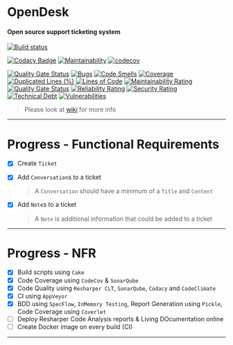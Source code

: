 # OpenDesk

#### Open source support ticketing system

[![Build status](https://ci.appveyor.com/api/projects/status/olma9jplhk56psbi?svg=true)](https://ci.appveyor.com/project/spicycoder/open-desk-api)

[![Codacy Badge](https://api.codacy.com/project/badge/Grade/edd6205355f44a88b0cffafbd55d197d)](https://www.codacy.com/manual/spicycoder/open-desk-api?utm_source=github.com&amp;utm_medium=referral&amp;utm_content=spicycoder/open-desk-api&amp;utm_campaign=Badge_Grade)
[![Maintainability](https://api.codeclimate.com/v1/badges/8721ddddcd4b46c64b9a/maintainability)](https://codeclimate.com/github/spicycoder/open-desk-api/maintainability)
[![codecov](https://codecov.io/gh/spicycoder/open-desk-api/branch/master/graph/badge.svg)](https://codecov.io/gh/spicycoder/open-desk-api)

[![Quality Gate Status](https://sonarcloud.io/api/project_badges/measure?project=spicycoder_open-desk-api&metric=alert_status)](https://sonarcloud.io/dashboard?id=spicycoder_open-desk-api)
[![Bugs](https://sonarcloud.io/api/project_badges/measure?project=spicycoder_open-desk-api&metric=bugs)](https://sonarcloud.io/dashboard?id=spicycoder_open-desk-api)
[![Code Smells](https://sonarcloud.io/api/project_badges/measure?project=spicycoder_open-desk-api&metric=code_smells)](https://sonarcloud.io/dashboard?id=spicycoder_open-desk-api)
[![Coverage](https://sonarcloud.io/api/project_badges/measure?project=spicycoder_open-desk-api&metric=coverage)](https://sonarcloud.io/dashboard?id=spicycoder_open-desk-api)
[![Duplicated Lines (%)](https://sonarcloud.io/api/project_badges/measure?project=spicycoder_open-desk-api&metric=duplicated_lines_density)](https://sonarcloud.io/dashboard?id=spicycoder_open-desk-api)
[![Lines of Code](https://sonarcloud.io/api/project_badges/measure?project=spicycoder_open-desk-api&metric=ncloc)](https://sonarcloud.io/dashboard?id=spicycoder_open-desk-api)
[![Maintainability Rating](https://sonarcloud.io/api/project_badges/measure?project=spicycoder_open-desk-api&metric=sqale_rating)](https://sonarcloud.io/dashboard?id=spicycoder_open-desk-api)
[![Quality Gate Status](https://sonarcloud.io/api/project_badges/measure?project=spicycoder_open-desk-api&metric=alert_status)](https://sonarcloud.io/dashboard?id=spicycoder_open-desk-api)
[![Reliability Rating](https://sonarcloud.io/api/project_badges/measure?project=spicycoder_open-desk-api&metric=reliability_rating)](https://sonarcloud.io/dashboard?id=spicycoder_open-desk-api)
[![Security Rating](https://sonarcloud.io/api/project_badges/measure?project=spicycoder_open-desk-api&metric=security_rating)](https://sonarcloud.io/dashboard?id=spicycoder_open-desk-api)
[![Technical Debt](https://sonarcloud.io/api/project_badges/measure?project=spicycoder_open-desk-api&metric=sqale_index)](https://sonarcloud.io/dashboard?id=spicycoder_open-desk-api)
[![Vulnerabilities](https://sonarcloud.io/api/project_badges/measure?project=spicycoder_open-desk-api&metric=vulnerabilities)](https://sonarcloud.io/dashboard?id=spicycoder_open-desk-api)

> Please look at [wiki](https://github.com/spicycoder/open-desk-api/wiki) for more info

---

# Progress - Functional Requirements

- [x] Create `Ticket`

- [x] Add `Conversation`s to a ticket

    > A `Conversation` should have a minimum of a `Title` and `Content`

- [x] Add `Note`s to a ticket

    > A `Note` is additional information that could be added to a ticket

---

# Progress - NFR

- [x] Build scripts using `Cake`
- [x] Code Coverage using `CodeCov` & `SonarQube`
- [x] Code Quality using `Resharper CLT`, `SonarQube`, `Codacy` and `CodeClimate`
- [x] CI using `AppVeyor`
- [x] BDD using `SpecFlow`, `InMemory Testing`, Report Generation using `Pickle`, Code Coverage using `Coverlet`
- [ ] Deploy Resharper Code Analysis reports & Living DOcumentation online
- [ ] Create Docker image on every build (CI)

---